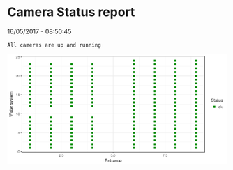 Camera Status report
================
16/05/2017 - 08:50:45

    All cameras are up and running

![](camreport_files/figure-markdown_github/unnamed-chunk-2-1.png)
